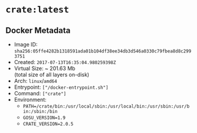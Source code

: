 # `crate:latest`

## Docker Metadata

- Image ID: `sha256:05ffe4282b1318591ada01b104df38ee34db3d546a0330c79fbea8d8c2993751`
- Created: `2017-07-13T16:35:04.980259398Z`
- Virtual Size: ~ 201.63 Mb  
  (total size of all layers on-disk)
- Arch: `linux`/`amd64`
- Entrypoint: `["/docker-entrypoint.sh"]`
- Command: `["crate"]`
- Environment:
  - `PATH=/crate/bin:/usr/local/sbin:/usr/local/bin:/usr/sbin:/usr/bin:/sbin:/bin`
  - `GOSU_VERSION=1.9`
  - `CRATE_VERSION=2.0.5`
